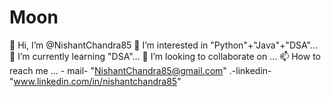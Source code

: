 # Moon <This is my Practice WorkSpace...>
👋 Hi, I’m @NishantChandra85
👀 I’m interested in "Python"+"Java"+"DSA"...
🌱 I’m currently learning "DSA"...
💞️ I’m looking to collaborate on ...
📫 How to reach me ... - mail- "NishantChandra85@gmail.com" .-linkedin- "www.linkedin.com/in/nishantchandra85"
